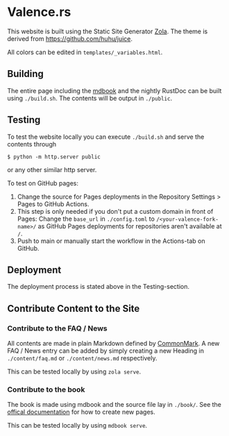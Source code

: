 # Valence.rs

This website is built using the Static Site Generator [Zola](https://github.com/getzola/zola).
The theme is derived from https://github.com/huhu/juice.

All colors can be edited in `templates/_variables.html`.

## Building

The entire page including the [mdbook](https://github.com/rust-lang/mdBook) and the nightly RustDoc can be built using `./build.sh`. The contents will be output in `./public`.

## Testing

To test the website locally you can execute `./build.sh` and serve the contents through
```
$ python -m http.server public
```
or any other similar http server.

To test on GitHub pages:
1. Change the source for Pages deployments in the Repository Settings > Pages to GitHub Actions.
2. This step is only needed if you don't put a custom domain in front of Pages: Change the `base_url` in `./config.toml` to `/<your-valence-fork-name>/` as GitHub Pages deployments for repositories aren't available at `/`.
3. Push to main or manually start the workflow in the Actions-tab on GitHub.

## Deployment

The deployment process is stated above in the Testing-section.

## Contribute Content to the Site

### Contribute to the FAQ / News

All contents are made in plain Markdown defined by [CommonMark](https://commonmark.org/).
A new FAQ / News entry can be added by simply creating a new Heading in `./content/faq.md` or `./content/news.md` respectively.

This can be tested locally by using `zola serve`.

### Contribute to the book

The book is made using mdbook and the source file lay in `./book/`.
See the [offical documentation](https://rust-lang.github.io/mdBook/format/index.html) for how to create new pages.

This can be tested locally by using `mdbook serve`.

